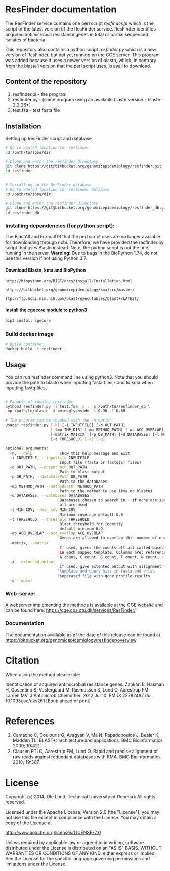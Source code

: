 ResFinder documentation
=============

The ResFinder service contains one perl script *resfinder.pl* which is the
script of the latest version of the ResFinder service. ResFinder identifies
acquired antimicrobial resistance genes in total or partial sequenced isolates
of bacteria.

This repository also contains a python script *resfinder.py* which is  a new version
of ResFinder, but not yet running on the CGE server. This program was added because
it uses a newer version of blastn,  which, in contrary from the blastall version
that the perl script uses, is avail to download.

## Content of the repository
1. resfinder.pl - the program
2. resfinder.py - (same program using an available blastn version - blastn-2.2.26+)
3. test.fsa     - test fasta file

## Installation

Setting up ResFinder script and database
```bash
# Go to wanted location for resfinder
cd /path/to/some/dir

# Clone and enter the resfinder directory
git clone https://git@bitbucket.org/genomicepidemiology/resfinder.git
cd resfinder


# Installing up the ResFinder database
# Go to wanted location for resfinder database
cd /path/to/some/dir

# Clone and enter the resfinder directory
git clone https://git@bitbucket.org/genomicepidemiology/resfinder_db.git
cd resfinder_db

```

### Installing dependencies (for python script):

The BlastAll and FormatDB that the perl script uses are no longer available
for downloading through ncbi. Therefore, we have provided the resfinder.py
script that uses Blastn instead. Note, the python script is not the one running
in the server.
**Warning:** Due to bugs in the BioPython 1.74, do not use this version if
not using Python 3.7.


#### Download Blastn, kma and BioPython
```url
http://biopython.org/DIST/docs/install/Installation.html
```
```url
https://bitbucket.org/genomicepidemiology/kma/src/master/
```
```url
ftp://ftp.ncbi.nlm.nih.gov/blast/executables/blast+/LATEST/
```
#### Install the cgecore module to python3
```bash
pip3 install cgecore
```

### Build docker image
```bash
# Build container
docker build -t resfinder .
```

## Usage

You can run resfinder command line using python3. Note that you should provide the path to blastn when inputting 
fasta files - and to kma when inputting fastq files.

```bash

# Example of running resfinder
python3 resfinder.py -i test.fsa -o . -p /path/to/resfinder_db \
-mp /path/to/blastn -d aminoglycoside -t 0.90 -l 0.60

# The program can be invoked with the -h option
Usage: resfinder.py [-h] [-i INPUTFILE] [-o OUT_PATH]
                    [-tmp TMP_DIR] [-mp METHOD_PATH] [-ao ACQ_OVERLAP]
                    [-matrix MATRIX] [-p DB_PATH] [-d DATABASES] [-l MIN_COV]
                    [-t THRESHOLD] [-x] [-q]

optional arguments:
  -h, --help            show this help message and exit
  -i INPUTFILE, --inputfile INPUTFILE
                        Input file (fasta or fastq(s) files)
  -o OUT_PATH, --outputPath OUT_PATH
                        Path to blast output
  -p DB_PATH, --databasePath DB_PATH
                        Path to the databases
  -mp METHOD_PATH --methodPath  METHOD_PATH
                        Path to the method to use (kma or blastn)
  -d DATABASES, --databases DATABASES
                        Databases chosen to search in - if none are specified
                        all are used
  -l MIN_COV, --min_cov MIN_COV
                        Minimum coverage default 0.6
  -t THRESHOLD, --threshold THRESHOLD
                        Blast threshold for identity
                        default minimum 0.9
  -ao ACQ_OVERLAP --acq_overlap ACQ_OVERLAP
                        Genes are allowed to overlap this number of nucleotides (30)
  -matrix, --matrix
                        If used, gives the counts all all called bases at each position
                        in each mapped template. Columns are: reference base,
                        A count, C count, G count, T count, N count, - count.
  -x --extended_output
                        If used, give extented output with allignment files,
                       "template and query hits in fasta and a tab
                       "seperated file with gene profile results
  -q --quiet
```

### Web-server

A webserver implementing the methods is available at the [CGE
website](http://www.genomicepidemiology.org/) and can be found here:
https://cge.cbs.dtu.dk/services/ResFinder/

### Documentation

The documentation available as of the date of this release can be found at
https://bitbucket.org/genomicepidemiology/resfinder/overview.


Citation
=======

When using the method please cite:

Identification of acquired antimicrobial resistance genes.
Zankari E, Hasman H, Cosentino S, Vestergaard M, Rasmussen S, Lund O, Aarestrup
FM, Larsen MV.
J Antimicrob Chemother. 2012 Jul 10.
PMID: 22782487         doi: 10.1093/jac/dks261
[Epub ahead of print]

References
=======

1. Camacho C, Coulouris G, Avagyan V, Ma N, Papadopoulos J, Bealer K, Madden TL. BLAST+: architecture and applications. BMC Bioinformatics 2009; 10:421. 
2. Clausen PTLC, Aarestrup FM, Lund O. Rapid and precise alignment of raw reads against redundant databases with KMA. BMC Bioinformatics 2018; 19:307. 

License
=======

Copyright (c) 2014, Ole Lund, Technical University of Denmark
All rights reserved.

Licensed under the Apache License, Version 2.0 (the "License");
you may not use this file except in compliance with the License.
You may obtain a copy of the License at

   http://www.apache.org/licenses/LICENSE-2.0

Unless required by applicable law or agreed to in writing, software
distributed under the License is distributed on an "AS IS" BASIS,
WITHOUT WARRANTIES OR CONDITIONS OF ANY KIND, either express or implied.
See the License for the specific language governing permissions and
limitations under the License.
